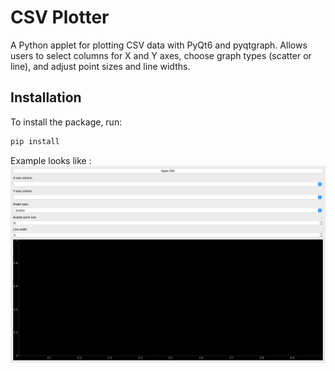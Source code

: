# CSV Plotter

A Python applet for plotting CSV data with PyQt6 and pyqtgraph. Allows users to select columns for X and Y axes, choose graph types (scatter or line), and adjust point sizes and line widths.

## Installation

To install the package, run:

```bash
pip install
``` 

Example looks like :
![alt text](https://github.com/SaikumarChinthakayala/CSV_Plotter/blob/master/examples/ex1.png)
